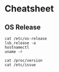 
# Cheatsheet

## OS Release

```
cat /etc/os-release
lsb_release -a
hostnamectl
uname -r

cat /proc/version
cat /etc/issue
```
